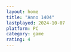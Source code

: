 ```yaml
---
layout: home
title: "Anno 1404"
lastplayed: 2024-10-07
platform: PC
category: game
rating: 4
---
```

